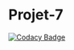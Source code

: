 # Projet-7
[![Codacy Badge](https://api.codacy.com/project/badge/Grade/b1b09312fa054bc8917d386bc3f16bc5)](https://app.codacy.com/gh/bernikw/Projet-7?utm_source=github.com&utm_medium=referral&utm_content=bernikw/Projet-7&utm_campaign=Badge_Grade_Settings)